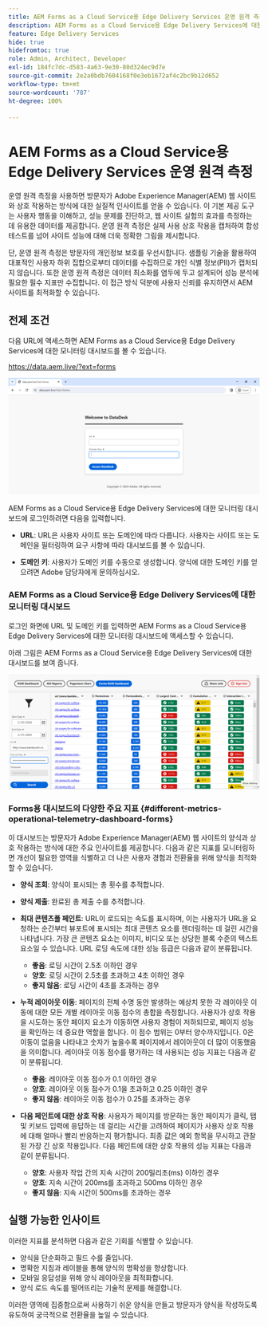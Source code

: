 ```yaml
---
title: AEM Forms as a Cloud Service용 Edge Delivery Services 운영 원격 측정
description: AEM Forms as a Cloud Service용 Edge Delivery Services에 대한 운영 원격 측정에는 양식과의 사용자 상호 작용을 지속적으로 추적하여 분석하는 작업이 포함됩니다.
feature: Edge Delivery Services
hide: true
hidefromtoc: true
role: Admin, Architect, Developer
exl-id: 184fc7dc-d583-4a63-9e30-80d324ec9d7e
source-git-commit: 2e2a0bdb7604168f0e3eb1672af4c2bc9b12d652
workflow-type: tm+mt
source-wordcount: '787'
ht-degree: 100%

---
```


# AEM Forms as a Cloud Service용 Edge Delivery Services 운영 원격 측정

운영 원격 측정을 사용하면 방문자가 Adobe Experience Manager(AEM) 웹 사이트와 상호 작용하는 방식에 대한 실질적 인사이트를 얻을 수 있습니다. 이 기본 제공 도구는 사용자 행동을 이해하고, 성능 문제를 진단하고, 웹 사이트 실험의 효과를 측정하는 데 유용한 데이터를 제공합니다. 운영 원격 측정은 실제 사용 상호 작용을 캡처하여 합성 테스트를 넘어 사이트 성능에 대해 더욱 정확한 그림을 제시합니다.

단, 운영 원격 측정은 방문자의 개인정보 보호를 우선시합니다. 샘플링 기술을 활용하여 대표적인 사용자 하위 집합으로부터 데이터를 수집하므로 개인 식별 정보(PII)가 캡처되지 않습니다. 또한 운영 원격 측정은 데이터 최소화를 염두에 두고 설계되어 성능 분석에 필요한 필수 지표만 수집합니다. 이 접근 방식 덕분에 사용자 신뢰를 유지하면서 AEM 사이트를 최적화할 수 있습니다.


## 전제 조건

다음 URL에 액세스하면 AEM Forms as a Cloud Service용 Edge Delivery Services에 대한 모니터링 대시보드를 볼 수 있습니다.

https://data.aem.live/?ext=forms

![Forms용 Edge Delivery Services의 운영 원격 측정 로그인 화면](/help/edge/assets/rum-login-screen.png)

AEM Forms as a Cloud Service용 Edge Delivery Services에 대한 모니터링 대시보드에 로그인하려면 다음을 입력합니다.

- **URL**: URL은 사용자 사이트 또는 도메인에 따라 다릅니다. 사용자는 사이트 또는 도메인을 필터링하여 요구 사항에 따라 대시보드를 볼 수 있습니다.

- **도메인 키**: 사용자가 도메인 키를 수동으로 생성합니다. 양식에 대한 도메인 키를 얻으려면 Adobe 담당자에게 문의하십시오.

### AEM Forms as a Cloud Service용 Edge Delivery Services에 대한 모니터링 대시보드

로그인 화면에 URL 및 도메인 키를 입력하면 AEM Forms as a Cloud Service용 Edge Delivery Services에 대한 모니터링 대시보드에 액세스할 수 있습니다.

아래 그림은 AEM Forms as a Cloud Service용 Edge Delivery Services에 대한 대시보드를 보여 줍니다.

![운영 원격 측정 양식 대시보드](/help/edge/assets/rum-forms-dashboard.png)

### Forms용 대시보드의 다양한 주요 지표 {#different-metrics-operational-telemetry-dashboard-forms}

이 대시보드는 방문자가 Adobe Experience Manager(AEM) 웹 사이트의 양식과 상호 작용하는 방식에 대한 주요 인사이트를 제공합니다. 다음과 같은 지표를 모니터링하면 개선이 필요한 영역을 식별하고 더 나은 사용자 경험과 전환율을 위해 양식을 최적화할 수 있습니다.

- **양식 조회**: 양식이 표시되는 총 횟수를 추적합니다.
- **양식 제출**: 완료된 총 제출 수를 추적합니다.

- **최대 콘텐츠풀 페인트**: URL이 로드되는 속도를 표시하며, 이는 사용자가 URL을 요청하는 순간부터 뷰포트에 표시되는 최대 콘텐츠 요소를 렌더링하는 데 걸린 시간을 나타냅니다. 가장 큰 콘텐츠 요소는 이미지, 비디오 또는 상당한 블록 수준의 텍스트 요소일 수 있습니다. URL 로딩 속도에 대한 성능 등급은 다음과 같이 분류됩니다.
   - **좋음**: 로딩 시간이 2.5초 이하인 경우
   - **양호**: 로딩 시간이 2.5초를 초과하고 4초 이하인 경우
   - **좋지 않음**: 로딩 시간이 4초를 초과하는 경우

- **누적 레이아웃 이동**: 페이지의 전체 수명 동안 발생하는 예상치 못한 각 레이아웃 이동에 대한 모든 개별 레이아웃 이동 점수의 총합을 측정합니다. 사용자가 상호 작용을 시도하는 동안 페이지 요소가 이동하면 사용자 경험이 저하되므로, 페이지 성능을 확인하는 데 중요한 역할을 합니다. 이 점수 범위는 0부터 양수까지입니다. 0은 이동이 없음을 나타내고 숫자가 높을수록 페이지에서 레이아웃이 더 많이 이동했음을 의미합니다. 레이아웃 이동 점수를 평가하는 데 사용되는 성능 지표는 다음과 같이 분류됩니다.

   - **좋음**: 레이아웃 이동 점수가 0.1 이하인 경우
   - **양호**: 레이아웃 이동 점수가 0.1을 초과하고 0.25 이하인 경우
   - **좋지 않음**: 레이아웃 이동 점수가 0.25를 초과하는 경우

- **다음 페인트에 대한 상호 작용**: 사용자가 페이지를 방문하는 동안 페이지가 클릭, 탭 및 키보드 입력에 응답하는 데 걸리는 시간을 고려하여 페이지가 사용자 상호 작용에 대해 얼마나 빨리 반응하는지 평가합니다. 최종 값은 예외 항목을 무시하고 관찰된 가장 긴 상호 작용입니다. 다음 페인트에 대한 상호 작용의 성능 지표는 다음과 같이 분류됩니다.
   - **양호**: 사용자 작업 간의 지속 시간이 200밀리초(ms) 이하인 경우
   - **양호**: 지속 시간이 200ms를 초과하고 500ms 이하인 경우
   - **좋지 않음**: 지속 시간이 500ms를 초과하는 경우

## 실행 가능한 인사이트

이러한 지표를 분석하면 다음과 같은 기회를 식별할 수 있습니다.

- 양식을 단순화하고 필드 수를 줄입니다.
- 명확한 지침과 레이블을 통해 양식의 명확성을 향상합니다.
- 모바일 응답성을 위해 양식 레이아웃을 최적화합니다.
- 양식 로드 속도를 떨어뜨리는 기술적 문제를 해결합니다.

이러한 영역에 집중함으로써 사용하기 쉬운 양식을 만들고 방문자가 양식을 작성하도록 유도하여 궁극적으로 전환율을 높일 수 있습니다.


